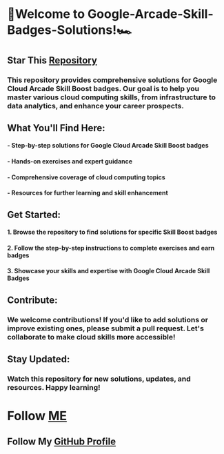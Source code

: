 # 🚀Welcome to Google-Arcade-Skill-Badges-Solutions!🏎️

## Star This [Repository](https://github.com/Himadri8991/Google-Arcade-Skill-Badges-Solutions)

### This repository provides comprehensive solutions for Google Cloud Arcade Skill Boost badges. Our goal is to help you master various cloud computing skills, from infrastructure to data analytics, and enhance your career prospects.

## What You'll Find Here:
#### - Step-by-step solutions for Google Cloud Arcade Skill Boost badges
#### - Hands-on exercises and expert guidance
#### - Comprehensive coverage of cloud computing topics
#### - Resources for further learning and skill enhancement

## Get Started:
#### 1. Browse the repository to find solutions for specific Skill Boost badges
#### 2. Follow the step-by-step instructions to complete exercises and earn badges
#### 3. Showcase your skills and expertise with Google Cloud Arcade Skill Badges

## Contribute:
### We welcome contributions! If you'd like to add solutions or improve existing ones, please submit a pull request. Let's collaborate to make cloud skills more accessible!

## Stay Updated:
### Watch this repository for new solutions, updates, and resources. Happy learning!

# Follow [ME](www.linkedin.com/in/himadri-das-27487324a)
## Follow My [GitHub Profile](https://github.com/Himadri8991)
